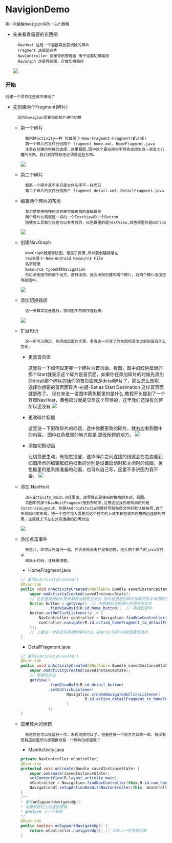 # NavigionDemo

    第一次接触Navigion写的一入门教程
- 先来看看需要的东西把
        
        NavHost 这是一个容器存放要切换的碎片
        Fragment 这就是碎片
        NavController 这是导航管理者 用于设置切换路径
        NavGraph 这是导航图，存放切换路径
    <img src="https://yi-sheep.github.io/NavigionDemo/Res/image/Navigation_1.png"><img>

### 开始
    创建一个项目这些就不废话了
- 先创建两个Fragment(碎片)

        因为Navigion需要借助碎片进行切换
    - 第一个碎片

            和创建activity一样 包目录下-New-Fragment-Fragment(Blank)
            第一个碎片的文件分别两个 fragment_home.xml、HomeFragment.java
            注意在创建的时候的选择，这里看图,图中这个要去掉勾不然会自动生成一些乱七八糟的东西，我们初探导航还必须要这些东西。
        <img src="https://yi-sheep.github.io/NavigionDemo/Res/image/Navigation_2.png"><img>
    - 第二个碎片

            和第一个碎片差不多只是文件名字不一样而已
            第二个碎片的文件分别两个 fragment_detail.xml、DetailFragment.java
    - 编辑两个碎片的布局

            我习惯使用拖拽的方式来完成布局的基础操作
            两个碎片布局都是一样的一个TextView和一个Button
            随便怎么弄都可以也可以参考我的，红色框里的是TextView,绿色框里的是Button
        <img src="https://yi-sheep.github.io/NavigionDemo/Res/image/Navigation_8.png"><img>
    - 创建NavGraph

            NavGraph就是导航图，是属于资源,所以要创建就是在
            res目录下-New-Android Resource File
            名字随便
            Resource type选择Navigation
            然后点击图中的那个地方，进行添加，就会出现创建的两个碎片，将两个碎片添加进导航图中。
        <img src="https://yi-sheep.github.io/NavigionDemo/Res/image/Navigation_3.png"><img>
    - 添加切换路径

            这一步其实就是连线，按照图中的顺序连起来。
        <img src="https://yi-sheep.github.io/NavigionDemo/Res/image/Navigation_5.png"><img>
    - 扩展知识

            这一步可以跳过，先完成后面的步骤，看看这一步改了的东西和没改之前到底有什么变化.
        - 更改首页面

            这里将一下如何设定哪一个碎片为首页面，看图，图中的红色框里的那个Start就表示这个碎片是首页面，如果你在添加碎片的时候先添加的detail那个碎片的话你的首页面就是detail碎片了，那么怎么改呢，选择你想要的首页面碎片-右键-Set as Start Destination 这样首页面就更改了。
            现在来说一说图中黄色框里的是什么,教程开头提到了一个容器NavHost，黄色部分就是显示这个容器的，这里我们还没有创建所以还没有
        <img src="https://yi-sheep.github.io/NavigionDemo/Res/image/Navigation_4.png"><img>

        - 更改碎片标题
        
            这里说一下更改碎片的标题，选中你要更改的碎片，就右边看到图中的内容。
            图中红色框里的地方就是,更改标题的地方。
        <img src="https://yi-sheep.github.io/NavigionDemo/Res/image/Navigation_7.png"><img>

        - 添加切换动画

            让切换更生动，有视觉提醒，选择碎片之间连接的线就会在右边看到如图所示的编辑框红色框里的分别是设置启动时和关闭时的动画，黄色框里的是系统准备的动画，也可以自己写，这里不多说因为我不会。
        <img src="https://yi-sheep.github.io/NavigionDemo/Res/image/Navigation_9.png"><img>
    - 添加 NavHost

            进入activity_main.xml里面，这里我还是使用的拖拽的方式，看图。
            将图中的那个NavHostFragment拖到布局中,注意这里我的根布局用的是ConstrainLayout，也是Androidstudio创建好项目布局文件的默认根布局,这个布局叫约束布局，把一个控件拖入需要将这个控件的上或下和左或右任意两边连接到四周，这里我上下左右分别连接的四周的边
        <img src="https://yi-sheep.github.io/NavigionDemo/Res/image/Navigation_6.png"><img>
    - 添加点击事件

            到这儿，你可以先运行一遍，你会发现点击并没有切换，进入两个碎片的java文件中
            直接上代码，注释很清楚。
        - HomeFragment.java
        ```java
        // 重写onActivityCreated()
        @Override
        public void onActivityCreated(@Nullable Bundle savedInstanceState) {
            super.onActivityCreated(savedInstanceState);
            // 在这里面初始化控件最稳当避免空安全 因为这里是在碎片加载完后才调用的方法
            Button button = getView()  // 先获取到当前碎片的根布局文件
                    .findViewById(R.id.home_button);  // 再找到控件
            button.setOnClickListener(v -> {
                NavController controller = Navigation.findNavController(v); // 获取一个 导航管理者
                controller.navigate(R.id.action_homeFragment_to_detailFragment); // 设  置路线 这个id是my_nav.xml中的action标签的id就路线控件
            });
            // 上面这一大串还有简便的编写方法 在Detail碎片中就是要简便的
        }
        ```
        - DetailFragment.java
        ```java
        // 重写onActivityCreated()
        @Override
        public void onActivityCreated(@Nullable Bundle savedInstanceState) {
            super.onActivityCreated(savedInstanceState);
            // 简便的方法
            getView()
                    .findViewById(R.id.detail_button)
                    .setOnClickListener(
                            Navigation.createNavigateOnClickListener(
                                    R.id.action_detailFragment_to_homeFragment
                            )
                    );
        }
        ```
    - 应用碎片的标题

            到这你也可以先运行一次，发现切换可以了，但是还有一个地方可以改一改，有没有想将应用显示的标题换成每一个碎片的标题呢？
        - MainActivity.java
        ```java
        private NavController mController;
        @Override
        protected void onCreate(Bundle savedInstanceState) {
            super.onCreate(savedInstanceState);
            setContentView(R.layout.activity_main);
            mController = Navigation.findNavController(this,R.id.nav_host); // 获取管理者对象
            NavigationUI.setupActionBarWithNavController(this, mController); // 使用导航控制器设置操作栏
        }
        /**
        * 重写onSupportNavigateUp()
        * 设置标题栏上的返回逻辑
        * @return 上一个导航
        */
        @Override
        public boolean onSupportNavigateUp() {
            return mController.navigateUp(); // 回到上一步导航页面
        }
        ```